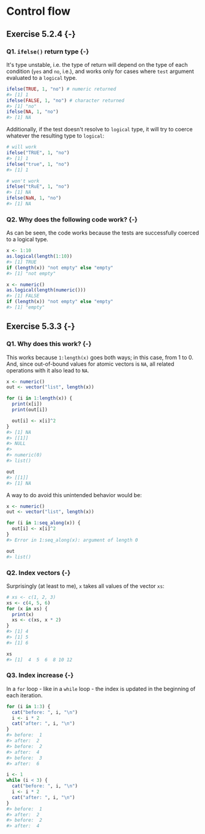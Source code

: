 # Control flow

## Exercise 5.2.4 {-}

### Q1. `ifelse()` return type {-}

It's type unstable, i.e. the type of return will depend on the type of each condition (`yes` and `no`, i.e.), and works only for cases where `test` argument evaluated to a `logical` type.


```r
ifelse(TRUE, 1, "no") # numeric returned
#> [1] 1
ifelse(FALSE, 1, "no") # character returned
#> [1] "no"
ifelse(NA, 1, "no")
#> [1] NA
```

Additionally, if the test doesn't resolve to `logical` type, it will try to coerce whatever the resulting type to `logical`:


```r
# will work
ifelse("TRUE", 1, "no")
#> [1] 1
ifelse("true", 1, "no")
#> [1] 1

# won't work
ifelse("tRuE", 1, "no")
#> [1] NA
ifelse(NaN, 1, "no")
#> [1] NA
```

### Q2. Why does the following code work? {-}

As can be seen, the code works because the tests are successfully coerced to a logical type.


```r
x <- 1:10
as.logical(length(1:10))
#> [1] TRUE
if (length(x)) "not empty" else "empty"
#> [1] "not empty"

x <- numeric()
as.logical(length(numeric()))
#> [1] FALSE
if (length(x)) "not empty" else "empty"
#> [1] "empty"
```

## Exercise 5.3.3 {-}

### Q1. Why does this work? {-}

This works because `1:length(x)` goes both ways; in this case, from 1 to 0. And, since out-of-bound values for atomic vectors is `NA`, all related operations with it also lead to `NA`.


```r
x <- numeric()
out <- vector("list", length(x))

for (i in 1:length(x)) {
  print(x[i])
  print(out[i])

  out[i] <- x[i]^2
}
#> [1] NA
#> [[1]]
#> NULL
#> 
#> numeric(0)
#> list()

out
#> [[1]]
#> [1] NA
```

A way to do avoid this unintended behavior would be:


```r
x <- numeric()
out <- vector("list", length(x))

for (i in 1:seq_along(x)) {
  out[i] <- x[i]^2
}
#> Error in 1:seq_along(x): argument of length 0

out
#> list()
```

### Q2. Index vectors {-}

Surprisingly (at least to me), `x` takes all values of the vector `xs`:


```r
# xs <- c(1, 2, 3)
xs <- c(4, 5, 6)
for (x in xs) {
  print(x)
  xs <- c(xs, x * 2)
}
#> [1] 4
#> [1] 5
#> [1] 6

xs
#> [1]  4  5  6  8 10 12
```

### Q3. Index increase {-}

In a `for` loop - like in a `while` loop - the index is updated in the beginning of each iteration.


```r
for (i in 1:3) {
  cat("before: ", i, "\n")
  i <- i * 2
  cat("after: ", i, "\n")
}
#> before:  1 
#> after:  2 
#> before:  2 
#> after:  4 
#> before:  3 
#> after:  6

i <- 1
while (i < 3) {
  cat("before: ", i, "\n")
  i <- i * 2
  cat("after: ", i, "\n")
}
#> before:  1 
#> after:  2 
#> before:  2 
#> after:  4
```
